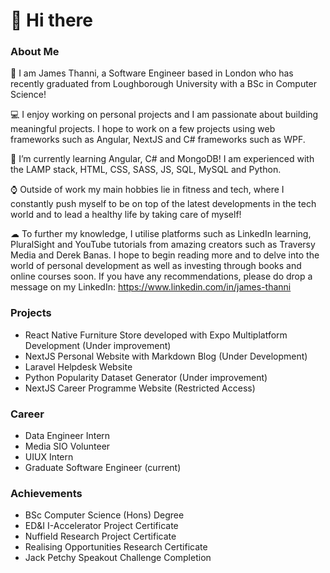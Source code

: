 # 👋 Hi there 




### About Me 
🎩 I am James Thanni, a Software Engineer based in London who has recently graduated from Loughborough University with a BSc in Computer Science!

💻 I enjoy working on personal projects and I am passionate about building meaningful projects. I hope to work on a few projects using web frameworks such as Angular, NextJS and C# frameworks such as WPF. 

🧠 I’m currently learning Angular, C# and MongoDB! I am experienced with the LAMP stack, HTML, CSS, SASS, JS, SQL, MySQL and Python.

⌚ Outside of work my main hobbies lie in fitness and tech, where I constantly push myself to be on top of the latest developments in the tech world and to lead a healthy life by taking care of myself!

☁ To further my knowledge, I utilise platforms such as LinkedIn learning, PluralSight and YouTube tutorials from amazing creators such as Traversy Media and Derek Banas. I hope to begin reading more and to delve into the world of personal development as well as investing through books and online courses soon. If you have any recommendations, please do drop a message on my LinkedIn: https://www.linkedin.com/in/james-thanni


### Projects

- React Native Furniture Store developed with Expo Multiplatform Development (Under improvement)
- NextJS Personal Website with Markdown Blog (Under Development)
- Laravel Helpdesk Website
- Python Popularity Dataset Generator (Under improvement)
- NextJS Career Programme Website (Restricted Access)

### Career

- Data Engineer Intern
- Media SIO Volunteer
- UIUX Intern
- Graduate Software Engineer (current)





### Achievements

- BSc Computer Science (Hons) Degree
- ED&I I-Accelerator Project Certificate
- Nuffield Research Project Certificate
- Realising Opportunities Research Certificate
- Jack Petchy Speakout Challenge Completion


<!-- 

Here are some ideas to get you started:

- 🔭 I’m currently working on ...
- 🌱 I’m currently learning ...
- 👯 I’m looking to collaborate on ...
- 🤔 I’m looking for help with ...
- 💬 Ask me about ...
- 📫 How to reach me: ...
- 😄 Pronouns: ...
- ⚡ Fun fact: ...
-->
